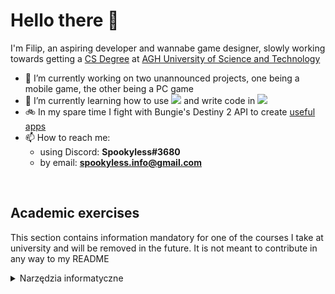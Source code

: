 # Hello there 👋

I'm Filip, an aspiring developer and wannabe game designer, slowly working towards getting a [CS Degree](https://sylabusy.agh.edu.pl/en/1/2/18/1/4/16/140) at [AGH University of Science and Technology](https://www.agh.edu.pl/)

- 🔭 I’m currently working on two unannounced projects, one being a mobile game, the other being a PC game
- 🌱 I’m currently learning how to use <img src="https://img.shields.io/badge/Unity-FFFFFF?logo=Unity&logoColor=black&style=flat"/> and write code in <img src="https://img.shields.io/badge/C-A8B9CC?logo=C&logoColor=black&style=flat"/>
- 🚲 In my spare time I fight with Bungie's Destiny 2 API to create [useful apps](https://link_will_be_added_in_the_future)
- 📫 How to reach me:
  - using Discord: **Spookyless#3680**
  - by email: **spookyless.info@gmail.com**

<br/>

## Academic exercises

This section contains information mandatory for one of the courses I take at university and will be removed in the future. It is not meant to contribute in any way to my README

<details>
<summary>Narzędzia informatyczne</summary>
  
### Papers with Code, fork
\[[Artukuł](https://paperswithcode.com/paper/generating-paths-with-wfc)\] \[[Fork](https://github.com/Spookyless/path-wfc)\]
</details>
